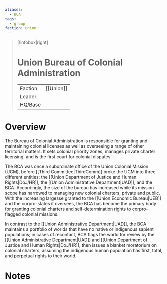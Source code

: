 ```yaml
---
aliases:
  - BCA
tags:
  - group
faction: union
---
```

> [!infobox|right] 
> # Union Bureau of Colonial Administration
> | | |
> | ---- | ---- |
> | Faction | [[Union]] |
> | Leader |  |
> | HQ/Base | |


# Overview
The Bureau of Colonial Administration is responsible for granting and maintaining colonial licenses as well as overseeing a range of other territorial matters. It sets colonial priority zones, manages private charter licensing, and is the first court for colonial disputes.

The BCA was once a subordinate office of the Union Colonial Mission (UCM), before [[Third Committee|ThirdComm]] broke the UCM into three different entities: the [[Union Department of Justice and Human Rights|DoJ/HR]], the [[Union Administrative Department|UAD]], and the BCA. Accordingly, the size of the bureau has increased while its mission scope has narrowed to managing new colonial charters, private and public. With the increasing largesse granted to the [[Union Economic Bureau|UEB]] and the corpro-states it oversees, the BCA has become the primary body for granting colonial charters and self-determination rights to corpro-flagged colonial missions.

In contrast to the [[Union Administrative Department|UAD]], the BCA maintains a portfolio of worlds that have no native or indigenous sapient populations; in cases of recontact, BCA flags the world for review by the [[Union Administrative Department|UAD]] and [[Union Department of Justice and Human Rights|DoJ/HR]], then issues a blanket moratorium on colonial charters, assuming the indigenous human population has first, total, and perpetual rights to their world.

# Notes